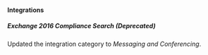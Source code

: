 
#### Integrations
##### Exchange 2016 Compliance Search (Deprecated)
Updated the integration category to *Messaging and Conferencing*.

